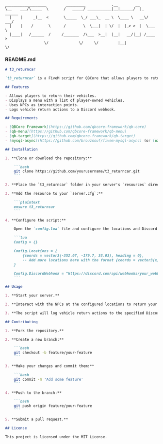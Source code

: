 ```
___________________         _________            .__        __          
\__    ___/\_____  \       /   _____/ ___________|__|______/  |_  ______
  |    |     _(__  <       \_____  \_/ ___\_  __ \  \____ \   __\/  ___/
  |    |    /       \      /        \  \___|  | \/  |  |_> >  |  \___ \ 
  |____|   /______  /     /_______  /\___  >__|  |__|   __/|__| /____  >
                  \/              \/     \/         |__|             \/ 
```

### README.md

```markdown
# t3_returncar

`t3_returncar` is a FiveM script for QBCore that allows players to return their vehicles using a third-eye target on NPCs. It integrates with `qb-menu` and `qb-target`, and logs vehicle return actions to a specified Discord webhook.

## Features

- Allows players to return their vehicles.
- Displays a menu with a list of player-owned vehicles.
- Uses NPCs as interaction points.
- Logs vehicle return actions to a Discord webhook.

## Requirements

- [QBCore Framework](https://github.com/qbcore-framework/qb-core)
- [qb-menu](https://github.com/qbcore-framework/qb-menu)
- [qb-target](https://github.com/qbcore-framework/qb-target)
- [mysql-async](https://github.com/brouznouf/fivem-mysql-async) (or [oxmysql](https://github.com/overextended/oxmysql))

## Installation

1. **Clone or download the repository:**

    ```bash
    git clone https://github.com/yourusername/t3_returncar.git
    ```

2. **Place the `t3_returncar` folder in your server's `resources` directory.**

3. **Add the resource to your `server.cfg`:**

    ```plaintext
    ensure t3_returncar
    ```

4. **Configure the script:**

    Open the `config.lua` file and configure the locations and Discord webhook URL.

    ```lua
    Config = {}

    Config.Locations = {
        {coords = vector3(-352.07, -179.7, 38.03), heading = 0},
        -- Add more locations here with the format {coords = vector3(x, y, z), heading = heading}
    }

    Config.DiscordWebhook = "https://discord.com/api/webhooks/your_webhook_url"
    ```

## Usage

1. **Start your server.**

2. **Interact with the NPCs at the configured locations to return your vehicles.**

3. **The script will log vehicle return actions to the specified Discord webhook.**

## Contributing

1. **Fork the repository.**

2. **Create a new branch:**

    ```bash
    git checkout -b feature/your-feature
    ```

3. **Make your changes and commit them:**

    ```bash
    git commit -m 'Add some feature'
    ```

4. **Push to the branch:**

    ```bash
    git push origin feature/your-feature
    ```

5. **Submit a pull request.**

## License

This project is licensed under the MIT License.
